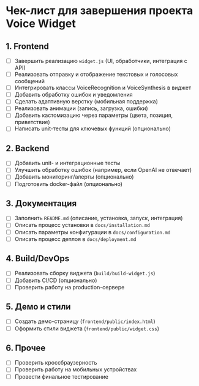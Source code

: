 # Чек-лист для завершения проекта Voice Widget

## 1. Frontend
- [ ] Завершить реализацию `widget.js` (UI, обработчики, интеграция с API)
- [ ] Реализовать отправку и отображение текстовых и голосовых сообщений
- [ ] Интегрировать классы VoiceRecognition и VoiceSynthesis в виджет
- [ ] Добавить обработку ошибок и уведомления
- [ ] Сделать адаптивную верстку (мобильная поддержка)
- [ ] Реализовать анимации (запись, загрузка, ошибки)
- [ ] Добавить кастомизацию через параметры (цвета, позиция, приветствие)
- [ ] Написать unit-тесты для ключевых функций (опционально)

## 2. Backend
- [ ] Добавить unit- и интеграционные тесты
- [ ] Улучшить обработку ошибок (например, если OpenAI не отвечает)
- [ ] Добавить мониторинг/алерты (опционально)
- [ ] Подготовить docker-файл (опционально)

## 3. Документация
- [ ] Заполнить `README.md` (описание, установка, запуск, интеграция)
- [ ] Описать процесс установки в `docs/installation.md`
- [ ] Описать параметры конфигурации в `docs/configuration.md`
- [ ] Описать процесс деплоя в `docs/deployment.md`

## 4. Build/DevOps
- [ ] Реализовать сборку виджета (`build/build-widget.js`)
- [ ] Добавить CI/CD (опционально)
- [ ] Проверить работу на production-сервере

## 5. Демо и стили
- [ ] Создать демо-страницу (`frontend/public/index.html`)
- [ ] Оформить стили виджета (`frontend/public/widget.css`)

## 6. Прочее
- [ ] Проверить кроссбраузерность
- [ ] Проверить работу на мобильных устройствах
- [ ] Провести финальное тестирование

